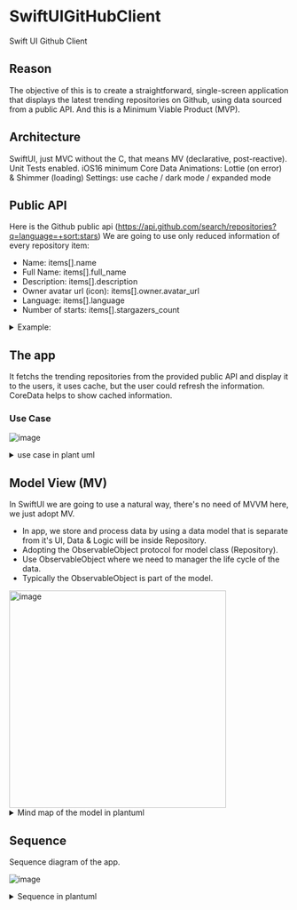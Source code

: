 # SwiftUIGitHubClient
Swift UI Github Client

## Reason
The objective of this is to create a straightforward, single-screen application that displays the latest trending repositories on Github, using data sourced from a public API. And this is a Minimum Viable Product (MVP).

## Architecture
SwiftUI, just MVC without the C, that means MV (declarative, post-reactive).
Unit Tests enabled.
iOS16 minimum
Core Data
Animations: Lottie (on error) & Shimmer (loading)
Settings: use cache / dark mode / expanded mode

## Public API
Here is the Github public api (https://api.github.com/search/repositories?q=language=+sort:stars)
We are going to use only reduced information of every repository item:
* Name: items[].name
* Full Name: items[].full_name
* Description: items[].description
* Owner avatar url (icon): items[].owner.avatar_url
* Language: items[].language
* Number of starts: items[].stargazers_count
  
<details>
  <summary>Example: </summary>
   
  
```json
{
  "items": [
  {
      "name": "go",
      "full_name": "golang/go",
      "description": "The Go programming language"
      "owner": {
        "avatar_url": "https://avatars.githubusercontent.com/u/4314092?v=4"
      },
      "language": "Go",
      "stargazers_count": 119467
  }]
}
```
</details>


## The app
It fetchs the trending repositories from the provided public API and display it to the users, it uses cache, but the user could refresh the information.
CoreData helps to show cached information.

### Use Case
![image](https://github.com/southfox/SwiftUIGitHubClient/assets/1378903/7c455ffe-c788-4f42-8116-d36df6ccc301)

<details>
  <summary>use case in plant uml</summary>
  
```plantuml
@startuml
left to right direction
actor User as u
package "Unit Test" {
  actor "Automation" as fc
}
package Application {
  usecase "Open" as UC1
  usecase "Refresh" as UC2
  usecase "Test" as UC4
  database CoreData as CD
  component Cache
  component Animation
  component Settings
  usecase "Dark Mode On/Off" as isDarkMode
  usecase "Use Cache On/Off" as isCacheMode
}
package GitHub {
  usecase "Repositories" as Rep
  database Database as DB
}

fc --> UC4
u --> UC1
UC1 --> UC2
u --> UC2
UC2 --> Rep
UC2 --> Cache
Rep --> DB
Cache --> CD
Settings --> isDarkMode
Settings --> isCacheMode
@enduml
```

</details>

## Model View (MV)
In SwiftUI we are going to use a natural way, there's no need of MVVM here, we just adopt MV.
* In app, we store and process data by using a data model that is separate from it's UI, Data & Logic will be inside Repository.
* Adopting the ObservableObject protocol for model class (Repository).
* Use ObservableObject where we need to manager the life cycle of the data.
* Typically the ObservableObject is part of the model.
<img width="391" alt="image" src="https://github.com/southfox/SwiftUIGitHubClient/assets/1378903/f54de7de-e1aa-495a-a022-07120a82628b">

<details>
  <summary>Mind map of the model in plantuml</summary>
  
```plantuml
@startmindmap
* Repository List
** Repository Info
** Repository Extended Detail
@endmindmap
```
</details>

## Sequence

Sequence diagram of the app.

![image](https://github.com/southfox/SwiftUIGitHubClient/assets/1378903/73ef8bd8-cd18-4b1f-8907-e8b634678bae)

<details>
  <summary>Sequence in plantuml</summary>
  
```plantuml
@startuml
actor User
box "iOS Application" #LightBlue
participant VM
participant Settings
participant CoreData
end box
participant GitHub

== initialization ==
VM -> Settings: isDarkMode
Settings -> CoreData: settings
CoreData --> Settings: settings
Settings --> VM: darkMode on/off

VM -> Settings: isCache
Settings -> CoreData: settings
CoreData --> Settings: settings
Settings --> VM: cache on/off

== case error ==
User -> VM : refresh
VM ->x GitHub : request: getRepos
VM --> User: loading
VM --> User: error
VM --> Settings: isCacheEnabled
Settings -> CoreData: getCache
CoreData --> Settings: cache on/off
Settings --> VM: cache on/off
== with cache ==
Settings --> VM: cache = on
VM -> CoreData: getReposFromDB
CoreData --> VM: Repos
VM --> User: Repos
== with no cache ==
Settings --> VM: cache = off
VM -> User: retry/cancel?
== case success ==
User -> VM : refresh
VM -> GitHub : request: getRepos
VM --> User: loading
GitHub --> VM : response: getRepos
VM --> User: response
== tap on a cell ==
User -> VM : tap
VM -> User: expand cell
== tap on settings ==
User -> VM : tap
VM -> Settings: go to settings view
Settings -> CoreData: get settings
CoreData -> Settings: settings
Settings -> VM: settings
VM -> User: settings view
== settings view ==

@enduml
```
</details>
